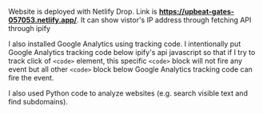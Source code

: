 Website is deployed with Netlify Drop. Link is **https://upbeat-gates-057053.netlify.app/**. It can show vistor's IP address through fetching API through ipify

I also installed Google Analytics using tracking code. I intentionally put Google Analytics tracking code below ipify's api javascript so that if I try to track click of `<code>` element, this specific `<code>` block will not fire any event but all other `<code>` block below Google Analytics tracking code can fire the event.

I also used Python code to analyze websites (e.g. search visible text and find subdomains).